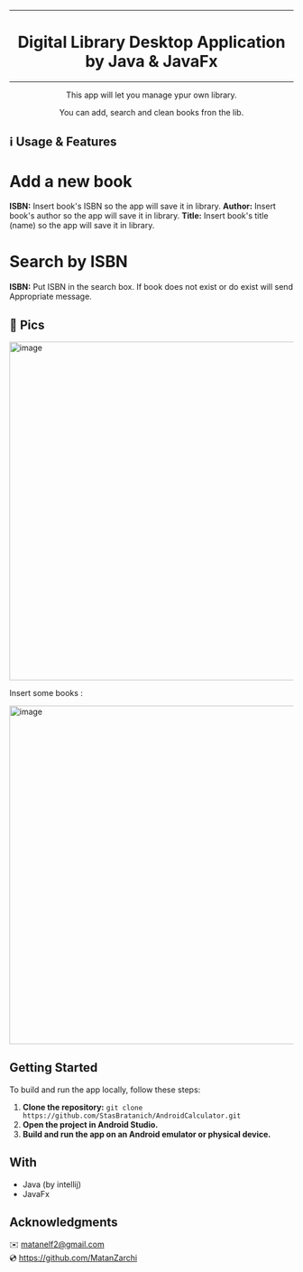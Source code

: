***

<h1 align="center">Digital Library Desktop Application by Java & JavaFx</h1>

***


<p align="center">This app will let you manage ypur own library.</p>
<p align="center">You can add, search and clean books fron the lib.</p>



## ℹ️ Usage & Features
# Add a new book
**ISBN:** Insert book's ISBN so the app will save it in library.
**Author:** Insert book's author so the app will save it in library.
**Title:** Insert book's title (name) so the app will save it in library.

# Search by ISBN
**ISBN:** Put ISBN in the search box. If book does not exist or do exist will send Appropriate message. 


## 📌 Pics

<img src="https://github.com/user-attachments/assets/6ca67140-4869-470f-85cf-4b09fe59bd7e" alt="image" width="600" height="auto">


Insert some books :

<img src="https://github.com/user-attachments/assets/f663bdc0-f74f-40d1-840a-02a0144e610f" alt="image" width="600" height="auto">




## Getting Started

To build and run the app locally, follow these steps:

1. **Clone the repository:** `git clone https://github.com/StasBratanich/AndroidCalculator.git`
2. **Open the project in Android Studio.**
3. **Build and run the app on an Android emulator or physical device.**

## With

- Java (by intellij)
- JavaFx

## Acknowledgments

✉️ [matanelf2@gmail.com](url)  
💿 https://github.com/MatanZarchi 
